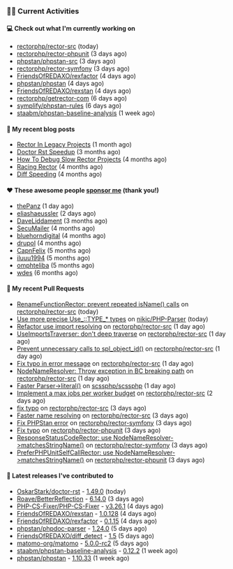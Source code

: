 ### 👨‍💻 Current Activities


#### 💻 Check out what I'm currently working on

- [rectorphp/rector-src](https://github.com/rectorphp/rector-src) (today)
- [rectorphp/rector-phpunit](https://github.com/rectorphp/rector-phpunit) (3 days ago)
- [phpstan/phpstan-src](https://github.com/phpstan/phpstan-src) (3 days ago)
- [rectorphp/rector-symfony](https://github.com/rectorphp/rector-symfony) (3 days ago)
- [FriendsOfREDAXO/rexfactor](https://github.com/FriendsOfREDAXO/rexfactor) (4 days ago)
- [phpstan/phpstan](https://github.com/phpstan/phpstan) (4 days ago)
- [FriendsOfREDAXO/rexstan](https://github.com/FriendsOfREDAXO/rexstan) (4 days ago)
- [rectorphp/getrector-com](https://github.com/rectorphp/getrector-com) (6 days ago)
- [symplify/phpstan-rules](https://github.com/symplify/phpstan-rules) (6 days ago)
- [staabm/phpstan-baseline-analysis](https://github.com/staabm/phpstan-baseline-analysis) (1 week ago)


#### 📜 My recent blog posts

- [Rector In Legacy Projects](https://staabm.github.io/2023/07/23/rector-in-legacy-projects.html) (1 month ago)
- [Doctor Rst Speedup](https://staabm.github.io/2023/05/18/doctor-rst-speedup.html) (3 months ago)
- [How To Debug Slow Rector Projects](https://staabm.github.io/2023/05/10/how-to-debug-slow-rector-projects.html) (4 months ago)
- [Racing Rector](https://staabm.github.io/2023/05/06/racing-rector.html) (4 months ago)
- [Diff Speeding](https://staabm.github.io/2023/05/01/diff-speeding.html) (4 months ago)


#### ❤️ These awesome people [sponsor me](https://github.com/sponsors/staabm) (thank you!)

- [thePanz](https://github.com/thePanz) (1 day ago)
- [eliashaeussler](https://github.com/eliashaeussler) (2 days ago)
- [DaveLiddament](https://github.com/DaveLiddament) (3 months ago)
- [SecuMailer](https://github.com/SecuMailer) (4 months ago)
- [bluehorndigital](https://github.com/bluehorndigital) (4 months ago)
- [drupol](https://github.com/drupol) (4 months ago)
- [CapnFelix](https://github.com/CapnFelix) (5 months ago)
- [iluuu1994](https://github.com/iluuu1994) (5 months ago)
- [omphteliba](https://github.com/omphteliba) (5 months ago)
- [wdes](https://github.com/wdes) (6 months ago)


#### 🔨 My recent Pull Requests

- [RenameFunctionRector: prevent repeated isName() calls](https://github.com/rectorphp/rector-src/pull/5003) on [rectorphp/rector-src](https://github.com/rectorphp/rector-src) (today)
- [Use more precise Use_::TYPE_* types](https://github.com/nikic/PHP-Parser/pull/945) on [nikic/PHP-Parser](https://github.com/nikic/PHP-Parser) (today)
- [Refactor use import resolving](https://github.com/rectorphp/rector-src/pull/4998) on [rectorphp/rector-src](https://github.com/rectorphp/rector-src) (1 day ago)
- [UseImportsTraverser: don&#39;t deep traverse](https://github.com/rectorphp/rector-src/pull/4994) on [rectorphp/rector-src](https://github.com/rectorphp/rector-src) (1 day ago)
- [Prevent unnecessary calls to spl_object_id()](https://github.com/rectorphp/rector-src/pull/4992) on [rectorphp/rector-src](https://github.com/rectorphp/rector-src) (1 day ago)
- [Fix typo in error message](https://github.com/rectorphp/rector-src/pull/4989) on [rectorphp/rector-src](https://github.com/rectorphp/rector-src) (1 day ago)
- [NodeNameResolver: Throw exception in BC breaking path](https://github.com/rectorphp/rector-src/pull/4980) on [rectorphp/rector-src](https://github.com/rectorphp/rector-src) (1 day ago)
- [Faster Parser-&gt;literal()](https://github.com/scssphp/scssphp/pull/659) on [scssphp/scssphp](https://github.com/scssphp/scssphp) (1 day ago)
- [Implement a max jobs per worker budget](https://github.com/rectorphp/rector-src/pull/4965) on [rectorphp/rector-src](https://github.com/rectorphp/rector-src) (2 days ago)
- [fix typo](https://github.com/rectorphp/rector-src/pull/4956) on [rectorphp/rector-src](https://github.com/rectorphp/rector-src) (3 days ago)
- [Faster name resolving](https://github.com/rectorphp/rector-src/pull/4955) on [rectorphp/rector-src](https://github.com/rectorphp/rector-src) (3 days ago)
- [Fix PHPStan error](https://github.com/rectorphp/rector-symfony/pull/524) on [rectorphp/rector-symfony](https://github.com/rectorphp/rector-symfony) (3 days ago)
- [Fix typo](https://github.com/rectorphp/rector-phpunit/pull/249) on [rectorphp/rector-phpunit](https://github.com/rectorphp/rector-phpunit) (3 days ago)
- [ResponseStatusCodeRector: use NodeNameResolver-&gt;matchesStringName()](https://github.com/rectorphp/rector-symfony/pull/523) on [rectorphp/rector-symfony](https://github.com/rectorphp/rector-symfony) (3 days ago)
- [PreferPHPUnitSelfCallRector: use NodeNameResolver-&gt;matchesStringName()](https://github.com/rectorphp/rector-phpunit/pull/248) on [rectorphp/rector-phpunit](https://github.com/rectorphp/rector-phpunit) (3 days ago)


#### 🔭 Latest releases I've contributed to

- [OskarStark/doctor-rst](https://github.com/OskarStark/doctor-rst) - [1.49.0](https://github.com/OskarStark/doctor-rst/releases/tag/1.49.0) (today)
- [Roave/BetterReflection](https://github.com/Roave/BetterReflection) - [6.14.0](https://github.com/Roave/BetterReflection/releases/tag/6.14.0) (3 days ago)
- [PHP-CS-Fixer/PHP-CS-Fixer](https://github.com/PHP-CS-Fixer/PHP-CS-Fixer) - [v3.26.1](https://github.com/PHP-CS-Fixer/PHP-CS-Fixer/releases/tag/v3.26.1) (4 days ago)
- [FriendsOfREDAXO/rexstan](https://github.com/FriendsOfREDAXO/rexstan) - [1.0.128](https://github.com/FriendsOfREDAXO/rexstan/releases/tag/1.0.128) (4 days ago)
- [FriendsOfREDAXO/rexfactor](https://github.com/FriendsOfREDAXO/rexfactor) - [0.1.15](https://github.com/FriendsOfREDAXO/rexfactor/releases/tag/0.1.15) (4 days ago)
- [phpstan/phpdoc-parser](https://github.com/phpstan/phpdoc-parser) - [1.24.0](https://github.com/phpstan/phpdoc-parser/releases/tag/1.24.0) (5 days ago)
- [FriendsOfREDAXO/diff_detect](https://github.com/FriendsOfREDAXO/diff_detect) - [1.5](https://github.com/FriendsOfREDAXO/diff_detect/releases/tag/1.5) (5 days ago)
- [matomo-org/matomo](https://github.com/matomo-org/matomo) - [5.0.0-rc2](https://github.com/matomo-org/matomo/releases/tag/5.0.0-rc2) (5 days ago)
- [staabm/phpstan-baseline-analysis](https://github.com/staabm/phpstan-baseline-analysis) - [0.12.2](https://github.com/staabm/phpstan-baseline-analysis/releases/tag/0.12.2) (1 week ago)
- [phpstan/phpstan](https://github.com/phpstan/phpstan) - [1.10.33](https://github.com/phpstan/phpstan/releases/tag/1.10.33) (1 week ago)
